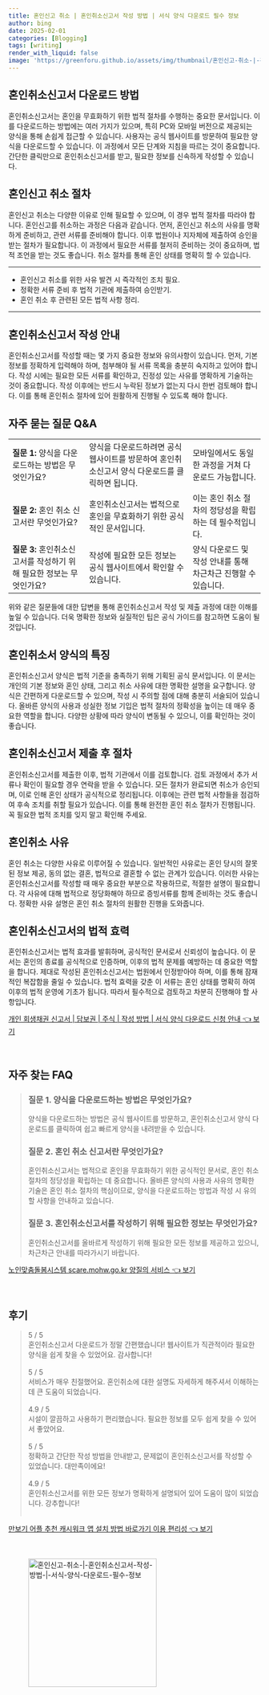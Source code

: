 ```yaml
---
title: 혼인신고 취소 | 혼인취소신고서 작성 방법 | 서식 양식 다운로드 필수 정보
author: bing
date: 2025-02-01
categories: [Blogging]
tags: [writing]
render_with_liquid: false
image: 'https://greenforu.github.io/assets/img/thumbnail/혼인신고-취소-|-혼인취소신고서-작성-방법-|-서식-양식-다운로드-필수-정보.webp'
---
```



<h2 id='혼인취소신고서_다운로드'>혼인취소신고서 다운로드 방법</h2>

<p>혼인취소신고서는 혼인을 무효화하기 위한 법적 절차를 수행하는 중요한 문서입니다. 이를 다운로드하는 방법에는 여러 가지가 있으며, 특히 PC와 모바일 버전으로 제공되는 양식을 통해 손쉽게 접근할 수 있습니다. 사용자는 공식 웹사이트를 방문하여 필요한 양식을 다운로드할 수 있습니다. 이 과정에서 모든 단계와 지침을 따르는 것이 중요합니다. 간단한 클릭만으로 혼인취소신고서를 받고, 필요한 정보를 신속하게 작성할 수 있습니다.</p>

<h2 id='혼인신고_취소_절차'>혼인신고 취소 절차</h2>

<p>혼인신고 취소는 다양한 이유로 인해 필요할 수 있으며, 이 경우 법적 절차를 따라야 합니다. 혼인신고를 취소하는 과정은 다음과 같습니다. 먼저, 혼인신고 취소의 사유를 명확하게 준비하고, 관련 서류를 준비해야 합니다. 이후 법원이나 지자체에 제출하여 승인을 받는 절차가 필요합니다. 이 과정에서 필요한 서류를 철저히 준비하는 것이 중요하며, 법적 조언을 받는 것도 좋습니다. 취소 절차를 통해 혼인 상태를 명확히 할 수 있습니다.</p>

<hr />

<ul>
    <li>혼인신고 취소를 위한 사유 발견 시 즉각적인 조치 필요.</li>
    <li>정확한 서류 준비 후 법적 기관에 제출하여 승인받기.</li>
    <li>혼인 취소 후 관련된 모든 법적 사항 정리.</li>
</ul>

<hr />

<h2 id='혼인취소신고서_작성_안내'>혼인취소신고서 작성 안내</h2>

<p>혼인취소신고서를 작성할 때는 몇 가지 중요한 정보와 유의사항이 있습니다. 먼저, 기본 정보를 정확하게 입력해야 하며, 첨부해야 될 서류 목록을 충분히 숙지하고 있어야 합니다. 작성 시에는 필요한 모든 서류를 확인하고, 진정성 있는 사유를 명확하게 기술하는 것이 중요합니다. 작성 이후에는 반드시 누락된 정보가 없는지 다시 한번 검토해야 합니다. 이를 통해 혼인취소 절차에 있어 원활하게 진행될 수 있도록 해야 합니다.</p>

<h2 id='주요_질문_QNA'>자주 묻는 질문 Q&A</h2>

<table>
    <tr>
        <td><b>질문 1:</b> 양식을 다운로드하는 방법은 무엇인가요?</td>
        <td>양식을 다운로드하려면 공식 웹사이트를 방문하여 혼인취소신고서 양식 다운로드를 클릭하면 됩니다.</td>
        <td>모바일에서도 동일한 과정을 거쳐 다운로드 가능합니다.</td>
    </tr>
    <tr>
        <td><b>질문 2:</b> 혼인 취소 신고서란 무엇인가요?</td>
        <td>혼인취소신고서는 법적으로 혼인을 무효화하기 위한 공식적인 문서입니다.</td>
        <td>이는 혼인 취소 절차의 정당성을 확립하는 데 필수적입니다.</td>
    </tr>
    <tr>
        <td><b>질문 3:</b> 혼인취소신고서를 작성하기 위해 필요한 정보는 무엇인가요?</td>
        <td>작성에 필요한 모든 정보는 공식 웹사이트에서 확인할 수 있습니다.</td>
        <td>양식 다운로드 및 작성 안내를 통해 차근차근 진행할 수 있습니다.</td>
    </tr>
</table>

<p>위와 같은 질문들에 대한 답변을 통해 혼인취소신고서 작성 및 제출 과정에 대한 이해를 높일 수 있습니다. 더욱 명확한 정보와 실질적인 팁은 공식 가이드를 참고하면 도움이 될 것입니다.</p>

<h2 id='혼인취소서_양식_특징'>혼인취소서 양식의 특징</h2>

<p>혼인취소신고서 양식은 법적 기준을 충족하기 위해 기획된 공식 문서입니다. 이 문서는 개인의 기본 정보와 혼인 상태, 그리고 취소 사유에 대한 명확한 설명을 요구합니다. 양식은 간편하게 다운로드할 수 있으며, 작성 시 주의할 점에 대해 충분히 서술되어 있습니다. 올바른 양식의 사용과 성실한 정보 기입은 법적 절차의 정확성을 높이는 데 매우 중요한 역할을 합니다. 다양한 상황에 따라 양식이 변동될 수 있으니, 이를 확인하는 것이 좋습니다.</p>

<h2 id='혼인취소신고서_제출후_절차'>혼인취소신고서 제출 후 절차</h2>

<p>혼인취소신고서를 제출한 이후, 법적 기관에서 이를 검토합니다. 검토 과정에서 추가 서류나 확인이 필요할 경우 연락을 받을 수 있습니다. 모든 절차가 완료되면 취소가 승인되며, 이로 인해 혼인 상태가 공식적으로 정리됩니다. 이후에는 관련 법적 사항들을 점검하여 후속 조치를 취할 필요가 있습니다. 이를 통해 완전한 혼인 취소 절차가 진행됩니다. 꼭 필요한 법적 조치를 잊지 말고 확인해 주세요.</p>

<h2 id='혼인취소_사유'>혼인취소 사유</h2>

<p>혼인 취소는 다양한 사유로 이루어질 수 있습니다. 일반적인 사유로는 혼인 당시의 잘못된 정보 제공, 동의 없는 결혼, 법적으로 결혼할 수 없는 관계가 있습니다. 이러한 사유는 혼인취소신고서를 작성할 때 매우 중요한 부분으로 작용하므로, 적절한 설명이 필요합니다. 각 사유에 대해 법적으로 정당화해야 하므로 증빙서류를 함께 준비하는 것도 좋습니다. 정확한 사유 설명은 혼인 취소 절차의 원활한 진행을 도와줍니다.</p>

<h2 id='혼인취소신고서_법적_효력'>혼인취소신고서의 법적 효력</h2>

<p>혼인취소신고서는 법적 효과를 발휘하며, 공식적인 문서로서 신뢰성이 높습니다. 이 문서는 혼인의 종료를 공식적으로 인증하며, 이후의 법적 문제를 예방하는 데 중요한 역할을 합니다. 제대로 작성된 혼인취소신고서는 법원에서 인정받아야 하며, 이를 통해 잠재적인 복잡함을 줄일 수 있습니다. 법적 효력을 갖춘 이 서류는 혼인 상태를 명확히 하여 이후의 법적 운영에 기초가 됩니다. 따라서 필수적으로 검토하고 차분히 진행해야 할 사항입니다.</p>


<p><a class="click-button" title="개인 회생채권 신고서 | 담보권 | 주식 | 작성 방법 | 서식 양식 다운로드 신청 안내" href="https://greenforu.github.io/posts/%EA%B0%9C%EC%9D%B8-%ED%9A%8C%EC%83%9D%EC%B1%84%EA%B6%8C-%EC%8B%A0%EA%B3%A0%EC%84%9C-%EB%8B%B4%EB%B3%B4%EA%B6%8C-%EC%A3%BC%EC%8B%9D-%EC%9E%91%EC%84%B1-%EB%B0%A9%EB%B2%95-%EC%84%9C%EC%8B%9D-%EC%96%91%EC%8B%9D-%EB%8B%A4%EC%9A%B4%EB%A1%9C%EB%93%9C-%EC%8B%A0%EC%B2%AD-%EC%95%88%EB%82%B4/" rel="dofollow">개인 회생채권 신고서 | 담보권 | 주식 | 작성 방법 | 서식 양식 다운로드 신청 안내 👈 보기</a></p><br>
<h2 id='자주_찾는_FAQ'>자주 찾는 FAQ</h2>
<div itemscope="" itemtype="https://schema.org/FAQPage"> 
<blockquote> 
<div itemscope="" itemprop="mainEntity" itemtype="https://schema.org/Question"> 
<h3 itemprop="name">질문 1. 양식을 다운로드하는 방법은 무엇인가요?</h3> 
<div itemscope="" itemprop="acceptedAnswer" itemtype="https://schema.org/Answer"> 
<span itemprop="text"> 
<p>양식을 다운로드하는 방법은 공식 웹사이트를 방문하고, 혼인취소신고서 양식 다운로드를 클릭하여 쉽고 빠르게 양식을 내려받을 수 있습니다.</p> 
</span> 
</div> 
</div> 

<div itemscope="" itemprop="mainEntity" itemtype="https://schema.org/Question"> 
<h3 itemprop="name">질문 2. 혼인 취소 신고서란 무엇인가요?</h3> 
<div itemscope="" itemprop="acceptedAnswer" itemtype="https://schema.org/Answer"> 
<span itemprop="text"> 
<p>혼인취소신고서는 법적으로 혼인을 무효화하기 위한 공식적인 문서로, 혼인 취소 절차의 정당성을 확립하는 데 중요합니다. 올바른 양식의 사용과 사유의 명확한 기술은 혼인 취소 절차의 핵심이므로, 양식을 다운로드하는 방법과 작성 시 유의할 사항을 안내하고 있습니다.</p> 
</span> 
</div> 
</div> 

<div itemscope="" itemprop="mainEntity" itemtype="https://schema.org/Question"> 
<h3 itemprop="name">질문 3. 혼인취소신고서를 작성하기 위해 필요한 정보는 무엇인가요?</h3> 
<div itemscope="" itemprop="acceptedAnswer" itemtype="https://schema.org/Answer"> 
<span itemprop="text"> 
<p>혼인취소신고서를 올바르게 작성하기 위해 필요한 모든 정보를 제공하고 있으니, 차근차근 안내를 따라가시기 바랍니다.</p> 
</span> 
</div> 
</div> 

</blockquote> 
</div>
<p><a class="click-button" title="노인맞춤돌봄시스템 scare.mohw.go.kr 양질의 서비스" href="https://greenforu.github.io/posts/%EB%85%B8%EC%9D%B8%EB%A7%9E%EC%B6%A4%EB%8F%8C%EB%B4%84%EC%8B%9C%EC%8A%A4%ED%85%9C-scare.mohw.go.kr-%EC%96%91%EC%A7%88%EC%9D%98-%EC%84%9C%EB%B9%84%EC%8A%A4/" rel="dofollow">노인맞춤돌봄시스템 scare.mohw.go.kr 양질의 서비스 👈 보기</a></p><br>
<h2 id='후기'>후기</h2>
<div itemscope itemtype="https://schema.org/Product">
  <blockquote>
  <div itemprop="review" itemscope itemtype="https://schema.org/Review">
      <div itemprop="reviewRating" itemscope itemtype="https://schema.org/Rating"> <span itemprop="ratingValue">5</span> / <span itemprop="bestRating">5</span> </div>
      <span itemprop="reviewBody">혼인취소신고서 다운로드가 정말 간편했습니다! 웹사이트가 직관적이라 필요한 양식을 쉽게 찾을 수 있었어요. 감사합니다!</span>
  </div>
  <br>
  <div itemprop="review" itemscope itemtype="https://schema.org/Review">
      <div itemprop="reviewRating" itemscope itemtype="https://schema.org/Rating"> <span itemprop="ratingValue">5</span> / <span itemprop="bestRating">5</span> </div>
      <span itemprop="reviewBody">서비스가 매우 친절했어요. 혼인취소에 대한 설명도 자세하게 해주셔서 이해하는 데 큰 도움이 되었습니다.</span>
  </div>
  <br>
  <div itemprop="review" itemscope itemtype="https://schema.org/Review">
      <div itemprop="reviewRating" itemscope itemtype="https://schema.org/Rating"> <span itemprop="ratingValue">4.9</span> / <span itemprop="bestRating">5</span> </div>
      <span itemprop="reviewBody">시설이 깔끔하고 사용하기 편리했습니다. 필요한 정보를 모두 쉽게 찾을 수 있어서 좋았어요.</span>
  </div>
  <br>
  <div itemprop="review" itemscope itemtype="https://schema.org/Review">
      <div itemprop="reviewRating" itemscope itemtype="https://schema.org/Rating"> <span itemprop="ratingValue">5</span> / <span itemprop="bestRating">5</span> </div>
      <span itemprop="reviewBody">정확하고 간단한 작성 방법을 안내받고, 문제없이 혼인취소신고서를 작성할 수 있었습니다. 대만족이에요!</span>
  </div>
  <br>
  <div itemprop="review" itemscope itemtype="https://schema.org/Review">
      <div itemprop="reviewRating" itemscope itemtype="https://schema.org/Rating"> <span itemprop="ratingValue">4.9</span> / <span itemprop="bestRating">5</span> </div>
      <span itemprop="reviewBody">혼인취소신고서를 위한 모든 정보가 명확하게 설명되어 있어 도움이 많이 되었습니다. 강추합니다!</span>
  </div>
  <br>
  </blockquote>
</div>
<p><a class="click-button" title="만보기 어플 추천 캐시워크 앱 설치 방법 바로가기 이용 편리성" href="https://greenforu.github.io/posts/%EB%A7%8C%EB%B3%B4%EA%B8%B0-%EC%96%B4%ED%94%8C-%EC%B6%94%EC%B2%9C-%EC%BA%90%EC%8B%9C%EC%9B%8C%ED%81%AC-%EC%95%B1-%EC%84%A4%EC%B9%98-%EB%B0%A9%EB%B2%95-%EB%B0%94%EB%A1%9C%EA%B0%80%EA%B8%B0-%EC%9D%B4%EC%9A%A9-%ED%8E%B8%EB%A6%AC%EC%84%B1/" rel="dofollow">만보기 어플 추천 캐시워크 앱 설치 방법 바로가기 이용 편리성 👈 보기</a></p><br>
<figure class="image"><img src="https://greenforu.github.io/assets/img/thumbnail/혼인신고-취소-|-혼인취소신고서-작성-방법-|-서식-양식-다운로드-필수-정보.webp" alt="혼인신고-취소-|-혼인취소신고서-작성-방법-|-서식-양식-다운로드-필수-정보" width="256" height="256"></figure>